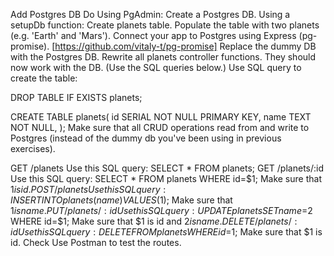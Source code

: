 Add Postgres DB
Do
Using PgAdmin:
Create a Postgres DB.
Using a setupDb function:
Create planets table.
Populate the table with two planets (e.g. 'Earth' and 'Mars').
Connect your app to Postgres using Express (pg-promise). [https://github.com/vitaly-t/pg-promise]
Replace the dummy DB with the Postgres DB.
Rewrite all planets controller functions. They should now work with the DB. (Use the SQL queries below.)
Use
SQL query to create the table:

DROP TABLE IF EXISTS planets;

CREATE TABLE planets(
  id SERIAL NOT NULL PRIMARY KEY,
  name TEXT NOT NULL,
);
Make sure that all CRUD operations read from and write to Postgres (instead of the dummy db you've been using in previous exercises).

GET /planets
Use this SQL query:
SELECT * FROM planets;
GET /planets/:id
Use this SQL query:
SELECT * FROM planets WHERE id=$1;
Make sure that $1 is id.
POST /planets
Use this SQL query:
INSERT INTO planets (name) VALUES ($1);
Make sure that $1 is name.
PUT /planets/:id
Use this SQL query:
UPDATE planets SET name=$2 WHERE id=$1;
Make sure that $1 is id and $2 is name.
DELETE /planets/:id
Use this SQL query:
DELETE FROM planets WHERE id=$1;
Make sure that $1 is id.
Check
Use Postman to test the routes.
